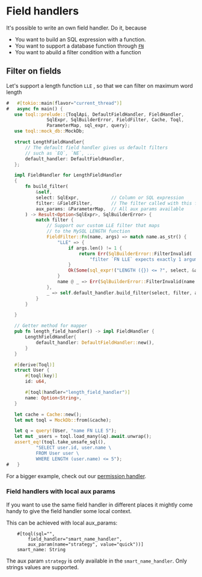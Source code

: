 # Field handlers

It's possible to write an own field handler. Do it, because

 - You want to build an SQL expression with a function.
 - You want to support a database function through [`FN`](../5-query-language/4-filter.md)
 - You want to abuild a filter condition with a function

 
 ## Filter on fields

 Let's support a length function `LLE` , so that we can filter on maximum  word length

 ```rust
#   #[tokio::main(flavor="current_thread")]
#   async fn main() {
    use toql::prelude::{ToqlApi, DefaultFieldHandler, FieldHandler, 
                SqlExpr, SqlBuilderError, FieldFilter, Cache, Toql,
                ParameterMap, sql_expr, query};
    use toql::mock_db::MockDb;

    struct LengthFieldHandler{
        // The default field handler gives us default filters 
        // such as `EQ`, `NE`, ...
        default_handler: DefaultFieldHandler, 
    };

    impl FieldHandler for LengthFieldHandler
    {
        fn build_filter(
            &self,
            select: SqlExpr,            // Column or SQL expression
            filter: &FieldFilter,       // The filter called with this field
            aux_params: &ParameterMap,  // All aux params available
        ) -> Result<Option<SqlExpr>, SqlBuilderError> {
            match filter {
                // Support our custom LLE filter that maps 
                // to the MySQL LENGTH function
                FieldFilter::Fn(name, args) => match name.as_str() {
                    "LLE" => {
                        if args.len() != 1 {
                            return Err(SqlBuilderError::FilterInvalid( 
                                "filter `FN LLE` expects exactly 1 argument".to_string()));
                        }
                        Ok(Some(sql_expr!("LENGTH ({}) <= ?", select, &args[0])))
                    }
                    name @ _ => Err(SqlBuilderError::FilterInvalid(name.to_string())),
                },
                _ => self.default_handler.build_filter(select, filter, aux_params),
            }
        }

    }

    // Getter method for mapper
    pub fn length_field_handler() -> impl FieldHandler {
        LengthFieldHandler{
            default_handler: DefaultFieldHandler::new(), 
        }
    }

    #[derive(Toql)]
    struct User {
        #[toql(key)]
        id: u64,

        #[toql(handler="length_field_handler")]
        name: Option<String>,
    }

    let cache = Cache::new();
    let mut toql = MockDb::from(&cache);

    let q = query!(User, "name FN LLE 5"); 
    let mut _users = toql.load_many(&q).await.unwrap(); 
    assert_eq!(toql.take_unsafe_sql(), 
            "SELECT user.id, user.name \
            FROM User user \
            WHERE LENGTH (user.name) <= 5");
#   }
```

For a bigger example, check out our [permission handler](6-appendix/4-row-access-control.md).

### Field handlers with local aux params
If you want to use the same field handler in different places 
it mightly come handy to give the field handler some local context.

This can be achieved with local aux_params:

```rust, ignore
    #[toql(sql="", 
        field_handler="smart_name_handler", 
        aux_param(name="strategy", value="quick"))]
    smart_name: String
```
The aux param `strategy` is only available in the `smart_name_handler`. Only strings values are supported.



